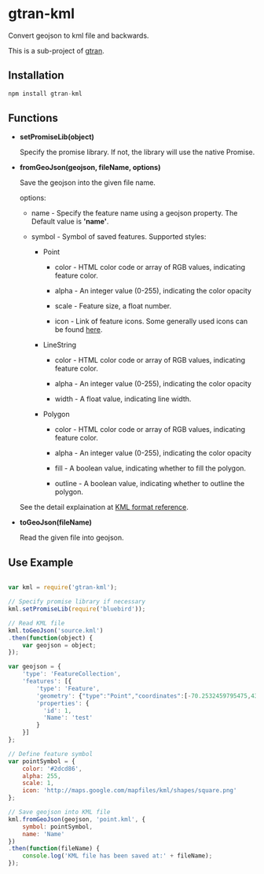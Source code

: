 # gtran-kml

Convert geojson to kml file and backwards.

This is a sub-project of [gtran](https://github.com/haoliangyu/gtran).

## Installation

``` javascript
npm install gtran-kml
```

## Functions

* **setPromiseLib(object)**

    Specify the promise library. If not, the library will use the native Promise.

* **fromGeoJson(geojson, fileName, options)**

    Save the geojson into the given file name.

    options:

    * name      - Specify the feature name using a geojson property. The Default value is **'name'**.

    * symbol    - Symbol of saved features. Supported styles:

        * Point

            * color     - HTML color code or array of RGB values, indicating feature color.

            * alpha     - An integer value (0-255), indicating the color opacity

            * scale     - Feature size, a float number.

            * icon      - Link of feature icons. Some generally used icons can be found [here](http://kml4earth.appspot.com/icons.html).

        * LineString

            * color     - HTML color code or array of RGB values, indicating feature color.

            * alpha     - An integer value (0-255), indicating the color opacity

            * width     - A float value, indicating line width.

        * Polygon

            * color     - HTML color code or array of RGB values, indicating feature color.

            * alpha     - An integer value (0-255), indicating the color opacity

            * fill      - A boolean value, indicating whether to fill the polygon.

            * outline   - A boolean value, indicating whether to outline the polygon.

    See the detail explaination at [KML format reference](https://developers.google.com/kml/documentation/kmlreference).

* **toGeoJson(fileName)**

    Read the given file into geojson.

## Use Example

``` javascript

var kml = require('gtran-kml');

// Specify promise library if necessary
kml.setPromiseLib(require('bluebird'));

// Read KML file
kml.toGeoJson('source.kml')
.then(function(object) {
    var geojson = object;
});

var geojson = {
    'type': 'FeatureCollection',
    'features': [{
        'type': 'Feature',
        'geometry': {"type":"Point","coordinates":[-70.2532459795475,43.6399758607149]},
        'properties': {
          'id': 1,
          'Name': 'test'
        }
    }]
};

// Define feature symbol
var pointSymbol = {
    color: '#2dcd86',
    alpha: 255,
    scale: 1,
    icon: 'http://maps.google.com/mapfiles/kml/shapes/square.png'
};

// Save geojson into KML file
kml.fromGeoJson(geojson, 'point.kml', {
    symbol: pointSymbol,
    name: 'Name'
})
.then(function(fileName) {
    console.log('KML file has been saved at:' + fileName);
});


```
